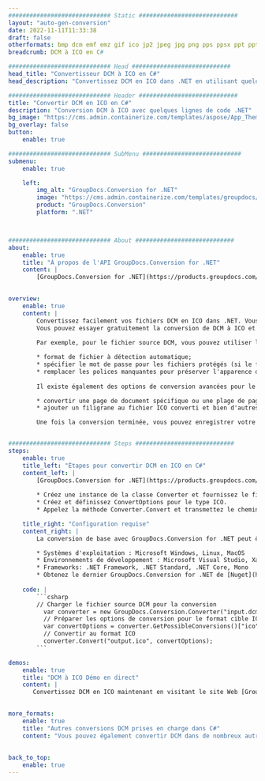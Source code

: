 ```yaml
---
############################# Static ############################
layout: "auto-gen-conversion"
date: 2022-11-11T11:33:38
draft: false
otherformats: bmp dcm emf emz gif ico jp2 jpeg jpg png pps ppsx ppt pptx psb psd svg svgz tga tif tiff webp wmf wmz
breadcrumb: DCM à ICO en C#

############################# Head ############################
head_title: "Convertisseur DCM à ICO en C#"
head_description: "Convertissez DCM en ICO dans .NET en utilisant quelques lignes de code. Utilisez l'API de conversion de documents GroupDocs pour convertir plus de 160 formats de fichiers."

############################# Header ############################
title: "Convertir DCM en ICO en C#"
description: "Conversion DCM à ICO avec quelques lignes de code .NET"
bg_image: "https://cms.admin.containerize.com/templates/aspose/App_Themes/V3/images/bg/header1.png"
bg_overlay: false
button:
    enable: true

############################# SubMenu ############################
submenu:
    enable: true

    left:
        img_alt: "GroupDocs.Conversion for .NET"
        image: "https://cms.admin.containerize.com/templates/groupdocs/images/product-logos/90x90-noborder/groupdocs-conversion-net.png"
        product: "GroupDocs.Conversion"
        platform: ".NET"



############################# About ############################
about:
    enable: true
    title: "À propos de l'API GroupDocs.Conversion for .NET"
    content: |
        [GroupDocs.Conversion for .NET](https://products.groupdocs.com/conversion/net/) peut être utilisé pour convertir Microsoft Word, Excel, PowerPoint, PDF, Visio et d'autres formats. GroupDocs.Conversion est une API autonome adaptée aux systèmes back-end et internes nécessitant des performances élevées. Il ne dépend d'aucun logiciel tel que Microsoft ou Open Office.
    

overview:
    enable: true
    content: |
        Convertissez facilement vos fichiers DCM en ICO dans .NET. Vous pouvez utiliser seulement quelques lignes de code C# dans n'importe quelle plate-forme de votre choix comme - Windows, Linux, macOS.
        Vous pouvez essayer gratuitement la conversion de DCM à ICO et évaluer la qualité des résultats de conversion. En plus des scénarios de conversion de fichiers simples, vous pouvez essayer des options plus avancées pour charger le fichier source DCM et pour enregistrer le résultat de sortie ICO. 
        
        Par exemple, pour le fichier source DCM, vous pouvez utiliser les options de chargement suivantes :

        * format de fichier à détection automatique;
        * spécifier le mot de passe pour les fichiers protégés (si le format de fichier le prend en charge);
        * remplacer les polices manquantes pour préserver l'apparence du document.
        
        Il existe également des options de conversion avancées pour le fichier ICO :

        * convertir une page de document spécifique ou une plage de pages;
        * ajouter un filigrane au fichier ICO converti et bien d'autres.

        Une fois la conversion terminée, vous pouvez enregistrer votre fichier ICO dans le chemin du fichier local ou dans tout stockage tiers tel que FTP, Amazon S3, Google Drive, Dropbox, etc. Veuillez noter - pour convertir DCM en ICO aucun logiciel supplémentaire n'est nécessaire - comme MS Office, Open Office, Adobe Acrobat Reader, etc.


############################# Steps ############################
steps:
    enable: true
    title_left: "Étapes pour convertir DCM en ICO en C#"
    content_left: |
        [GroupDocs.Conversion for .NET](https://products.groupdocs.com/conversion/net/) permet aux développeurs de convertir facilement un fichier DCM en ICO avec quelques lignes de code.
        
        * Créez une instance de la classe Converter et fournissez le fichier DCM avec le chemin complet
        * Créez et définissez ConvertOptions pour le type ICO.
        * Appelez la méthode Converter.Convert et transmettez le chemin complet et le format (ICO) en tant que paramètre

    title_right: "Configuration requise"
    content_right: |
        La conversion de base avec GroupDocs.Conversion for .NET peut être effectuée en quelques étapes simples. Nos API sont prises en charge sur toutes les principales plates-formes et systèmes d'exploitation. Avant d'exécuter le code ci-dessous, assurez-vous que les prérequis suivants sont installés sur votre système.

        * Systèmes d'exploitation : Microsoft Windows, Linux, MacOS
        * Environnements de développement : Microsoft Visual Studio, Xamarin, MonoDevelop
        * Frameworks: .NET Framework, .NET Standard, .NET Core, Mono
        * Obtenez le dernier GroupDocs.Conversion for .NET de [Nuget](https://www.nuget.org/packages/groupdocs.conversion)
         
    code: |
        ```csharp    
        // Charger le fichier source DCM pour la conversion
          var converter = new GroupDocs.Conversion.Converter("input.dcm");
          // Préparer les options de conversion pour le format cible ICO
          var convertOptions = converter.GetPossibleConversions()["ico"].ConvertOptions;
          // Convertir au format ICO
          converter.Convert("output.ico", convertOptions);
        ```

demos:
    enable: true
    title: "DCM à ICO Démo en direct"
    content: |
       Convertissez DCM en ICO maintenant en visitant le site Web [GroupDocs.Conversion App](https://products.groupdocs.app/conversion/family). La démo en ligne présente les avantages suivants
          

more_formats:
    enable: true
    title: "Autres conversions DCM prises en charge dans C#"
    content: "Vous pouvez également convertir DCM dans de nombreux autres formats de fichiers. Veuillez consulter la liste ci-dessous."
       
       
back_to_top:
    enable: true
---
```

